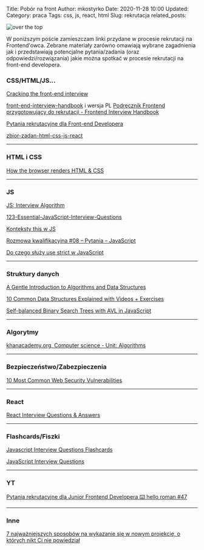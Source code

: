 Title: Pobór na front
Author: mkostyrko
Date: 2020-11-28 10:00
Updated:
Category: praca
Tags: css, js, react, html
Slug: rekrutacja
related_posts: 

![over the top](https://images.immediate.co.uk/production/volatile/sites/7/2018/10/GettyImages-80457874-1-05304e3.jpg?webp=true&quality=90&resize=620%2C413)

W poniższym poście zamieszczam linki przydane w procesie rekrutacji na Frontend'owca. Zebrane materiały zarówno omawiają wybrane zagadnienia jak i przedstawiają potencjalne pytania/zadania (oraz odpowiedzi/rozwiązania) jakie można spotkać w procesie rekrutacji na front-end developera.

### CSS/HTML/JS...

[Cracking the front-end interview](https://www.freecodecamp.org/news/cracking-the-front-end-interview-9a34cd46237/)

[front-end-interview-handbook](https://github.com/yangshun/front-end-interview-handbook/blob/master/contents/en/javascript-questions.md) i wersja PL [Podręcznik Frontend przygotowujący do rekrutacji - Frontend Interview Handbook](https://github.com/yangshun/front-end-interview-handbook/tree/master/contents/pl)

[Pytania rekrutacyjne dla Front-end Developera](https://bulldogjob.pl/articles/1093-pytania-rekrutacyjne-dla-front-end-developera?fbclid=IwAR0752WMZegSs70xVjqjmIeoc2xVoqphHHA8Ew4bMNJ7pF78VoqytgOftGk)

[zbior-zadan-html-css-js-react](https://github.com/Przemocny/zbior-zadan-html-css-js-react)

---


### HTML i CSS

[How the browser renders HTML & CSS](https://medium.com/@mustafa.abdelmogoud/how-the-browser-renders-html-css-27920d8ccaa6)

---

### JS

[JS: Interview Algorithm](http://www.thatjsdude.com/interview/js1.html)

[123-Essential-JavaScript-Interview-Questions](https://github.com/ganqqwerty/123-Essential-JavaScript-Interview-Questions)

[Konteksty this w JS](https://ksmigiel.com/2016/03/js-this/)

[Rozmowa kwalifikacyjna #08 – Pytania – JavaScript](https://rwbit.pl/pytania-js/)

[Do czego służy use strict w JavaScript](https://akademiahakerow.pl/aktualnosci/pojedynczy-wpis/DoczegosluzyusestrictwJavaScript?fbclid=IwAR26CszfGHPzQPqB7-0D2zOUWxoUPg3QjHJc6murnT1_AqOZ3TDcb1TcqUY)

---

### Struktury danych

[A Gentle Introduction to Algorithms and Data Structures](https://scotch.io/courses/the-ultimate-guide-to-javascript-algorithms/a-gentle-introduction-to-algorithms-and-data-structures)

[10 Common Data Structures Explained with Videos + Exercises](https://www.freecodecamp.org/news/10-common-data-structures-explained-with-videos-exercises-aaff6c06fb2b/)

[Self-balanced Binary Search Trees with AVL in JavaScript](https://adrianmejia.com/self-balanced-binary-search-trees-with-avl-tree-data-structure-for-beginners/)

---

### Algorytmy

[khanacademy.org, Computer science - Unit: Algorithms](https://www.khanacademy.org/computing/computer-science)

---

### Bezpieczeństwo/Zabezpieczenia

[10 Most Common Web Security Vulnerabilities](https://www.toptal.com/security/10-most-common-web-security-vulnerabilities)

---

### React

[React Interview Questions & Answers](https://github.com/sudheerj/reactjs-interview-questions)

---


### Flashcards/Fiszki

[Javascript Interview Questions Flashcards](https://flashcards.io/javascript-interview-questions-flashcards-3efcba4f-beac-4463-8be9-ae0928d7ef47)

[JavaScript Interview Questions](https://www.flashcardsfordevelopers.com/decks/5b945d730d9bd6cbc6e66349)

---

### YT

[Pytania rekrutacyjne dla Junior Frontend Developera ⌨️ hello roman #47](https://www.youtube.com/watch?v=944OGLqBU5c)

---

### Inne

[7 najważniejszych sposobów na wykazanie się w nowym projekcie, o których nikt Ci nie powiedział](https://skutecznyprogramista.pl/7-najwazniejszych-sposobow-na-wykazanie-sie-w-nowym-projekcie/)
